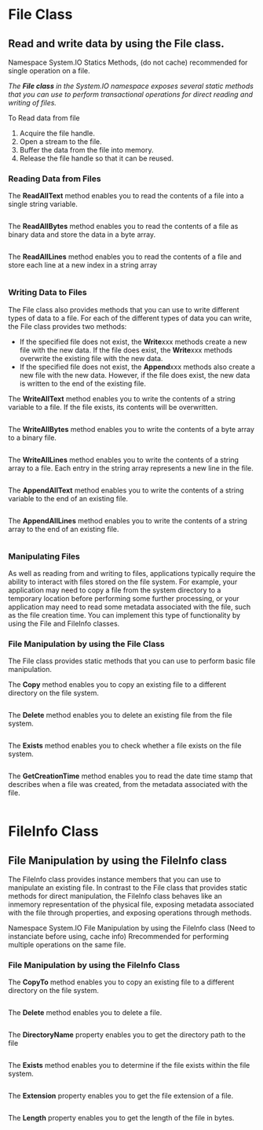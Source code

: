 
# File Class

##  Read and write data by using the File class. 
Namespace System.IO
Statics Methods, (do not cache) recommended for single operation on a file.

*The **File class** in the System.IO namespace exposes several static methods that you can use to perform transactional operations for direct reading and writing of files.* 

To Read data from file
1. Acquire the file handle.
2. Open a stream to the file.
3. Buffer the data from the file into memory.
4. Release the file handle so that it can be reused.          

### Reading Data from Files

The **ReadAllText** method enables you to read the contents of a file into a single string variable. 
```cs --source-file ../src/UsingFiles.cs --project ../src/File7.csproj --region Using_files_read_all_text
```

The **ReadAllBytes**  method enables you to read the contents of a file as binary data and store the data in a byte array. 
```cs --source-file ../src/UsingFiles.cs --project ../src/File7.csproj --region Using_files_ReadAllBytes
```

The **ReadAllLines** method enables you to read the contents of a file and store each line at a new index in a string array
```cs --source-file ../src/UsingFiles.cs --project ../src/File7.csproj --region Using_files_ReadAllLines
```

### Writing Data to Files

The File class also provides methods that you can use to write different types of data to a file. For each of the different types of data you can write, the File class provides two methods:

- If the specified file does not exist, the **Write**xxx methods create a new file with the new data. If the file does exist, the **Write**xxx methods overwrite the existing file with the new data.
- If the specified file does not exist, the **Append**xxx methods also create a new file with the new data. However, if the file does exist, the new data is written to the end of the existing file.

The **WriteAllText** method enables you to write the contents of a string variable to a file. If the file
exists, its contents will be overwritten. 
```cs --source-file ../src/UsingFiles.cs --project ../src/File7.csproj --region Using_files_WriteAllText
```

The **WriteAllBytes**  method enables you to write the contents of a byte array to a binary file. 
```cs --source-file ../src/UsingFiles.cs --project ../src/File7.csproj --region Using_files_WriteAllBytes
```
The **WriteAllLines** method enables you to write the contents of a string array to a file. Each entry in the string array represents a new line in the file. 
```cs --source-file ../src/UsingFiles.cs --project ../src/File7.csproj --region Using_files_WriteAllLines
```

The **AppendAllText** method enables you to write the contents of a string variable to the end of an existing file. 
```cs --source-file ../src/UsingFiles.cs --project ../src/File7.csproj --region Using_files_AppendAllText
```

The **AppendAllLines** method enables you to write the contents of a string array to the end of an existing file.
```cs --source-file ../src/UsingFiles.cs --project ../src/File7.csproj --region Using_files_AppendAllLines
```

### Manipulating Files 
As well as reading from and writing to files,  applications typically require the ability to interact
with files stored on the file system. For example, your application may need to copy a file from the system directory to a temporary location before performing some further processing, or your application may need to read some metadata associated with the file, such as the file creation time. You can implement this type of functionality by using the File and FileInfo classes. 

### File Manipulation by using the File Class
The File class provides static methods that you can use to perform basic file manipulation. 

The **Copy** method enables you to copy an existing file to a different directory on the file system. 
```cs --source-file ../src/UsingFiles.cs --project ../src/File7.csproj --region Using_files_Copying
```

The **Delete** method enables you to delete an existing file from the file system.
```cs --source-file ../src/UsingFiles.cs --project ../src/File7.csproj --region Using_files_Deleting
```

The **Exists** method enables you to check whether a file exists on the file system. 
```cs --source-file ../src/UsingFiles.cs --project ../src/File7.csproj --region Using_files_ExitsFile
```

The **GetCreationTime** method enables you to read the date time stamp that describes when a file was created, from the metadata associated with the file. 
```cs --source-file ../src/UsingFiles.cs --project ../src/File7.csproj --region Using_files_InfoCreationTime
```

# FileInfo Class

## File Manipulation by using the FileInfo class
The FileInfo class provides instance members that you can use to manipulate an existing file. In contrast to the File class that provides static methods for direct manipulation, the FileInfo class behaves like an inmemory representation of the physical file, exposing metadata associated with the file through properties, and exposing operations through methods. 

Namespace System.IO
File Manipulation by using the FileInfo class (Need to instanciate before using, cache info)
Rrecommended for performing multiple operations on the same file.

### File Manipulation by using the FileInfo Class

The **CopyTo** method enables you to copy an existing file to a different directory on the file system.
```cs --source-file ../src/UsingFiles.cs --project ../src/File7.csproj --region Using_filesInfo_CopyingUsingFileInfo
```
The **Delete** method enables you to delete a file. 
```cs --source-file ../src/UsingFiles.cs --project ../src/File7.csproj --region Using_filesInfo_DeletingFileUsingFileInfo
```
The **DirectoryName**  property enables you to get the directory path to the file
```cs --source-file ../src/UsingFiles.cs --project ../src/File7.csproj --region Using_filesInfo_NameOfDirectoryUsingFileInfo
```

The **Exists** method enables you to determine if the file exists within the file system. 
```cs --source-file ../src/UsingFiles.cs --project ../src/File7.csproj --region Using_filesInfo_ExitsFileUsingFileInfo
```

The **Extension** property enables you to get the file extension of a file. 
```cs --source-file ../src/UsingFiles.cs --project ../src/File7.csproj --region Using_filesInfo_GetExtensionFileUsingFileInfo
```

The **Length** property enables you to get the length of the file in bytes.
```cs --source-file ../src/UsingFiles.cs --project ../src/File7.csproj --region Using_filesInfo_GetLengthFileUsingFileInfo
```